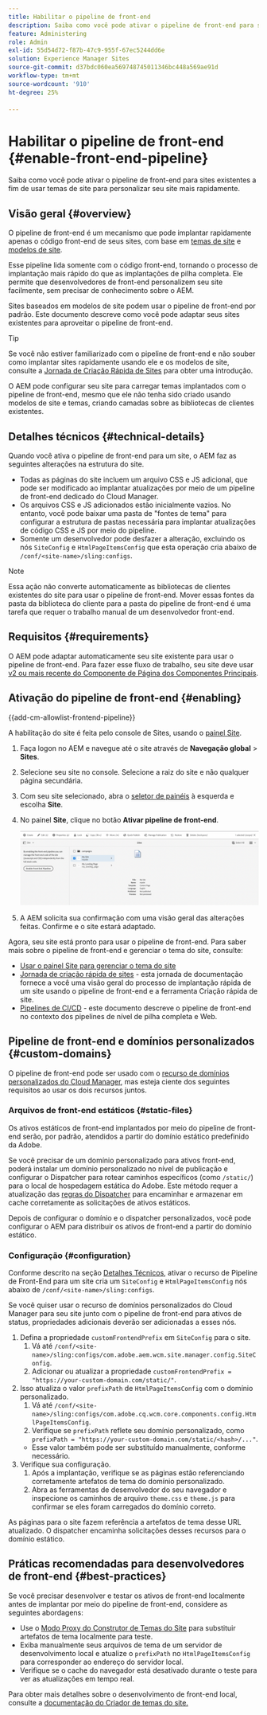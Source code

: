 ```yaml
---
title: Habilitar o pipeline de front-end
description: Saiba como você pode ativar o pipeline de front-end para sites existentes a fim de usar temas de site para personalizar seu site mais rapidamente.
feature: Administering
role: Admin
exl-id: 55d54d72-f87b-47c9-955f-67ec5244dd6e
solution: Experience Manager Sites
source-git-commit: d37bdc060ea569748745011346bc448a569ae91d
workflow-type: tm+mt
source-wordcount: '910'
ht-degree: 25%

---
```


# Habilitar o pipeline de front-end {#enable-front-end-pipeline}

Saiba como você pode ativar o pipeline de front-end para sites existentes a fim de usar temas de site para personalizar seu site mais rapidamente.

## Visão geral {#overview}

O pipeline de front-end é um mecanismo que pode implantar rapidamente apenas o código front-end de seus sites, com base em [temas de site](site-themes.md) e [modelos de site](site-templates.md).

Esse pipeline lida somente com o código front-end, tornando o processo de implantação mais rápido do que as implantações de pilha completa. Ele permite que desenvolvedores de front-end personalizem seu site facilmente, sem precisar de conhecimento sobre o AEM.

Sites baseados em modelos de site podem usar o pipeline de front-end por padrão. Este documento descreve como você pode adaptar seus sites existentes para aproveitar o pipeline de front-end.

>[!TIP]
>
>Se você não estiver familiarizado com o pipeline de front-end e não souber como implantar sites rapidamente usando ele e os modelos de site, consulte a [Jornada de Criação Rápida de Sites](/help/journey-sites/quick-site/overview.md) para obter uma introdução.

O AEM pode configurar seu site para carregar temas implantados com o pipeline de front-end, mesmo que ele não tenha sido criado usando modelos de site e temas, criando camadas sobre as bibliotecas de clientes existentes.

## Detalhes técnicos {#technical-details}

Quando você ativa o pipeline de front-end para um site, o AEM faz as seguintes alterações na estrutura do site.

* Todas as páginas do site incluem um arquivo CSS e JS adicional, que pode ser modificado ao implantar atualizações por meio de um pipeline de front-end dedicado do Cloud Manager.
* Os arquivos CSS e JS adicionados estão inicialmente vazios. No entanto, você pode baixar uma pasta de &quot;fontes de tema&quot; para configurar a estrutura de pastas necessária para implantar atualizações de código CSS e JS por meio do pipeline.
* Somente um desenvolvedor pode desfazer a alteração, excluindo os nós `SiteConfig` e `HtmlPageItemsConfig` que esta operação cria abaixo de `/conf/<site-name>/sling:configs`.

>[!NOTE]
>
>Essa ação não converte automaticamente as bibliotecas de clientes existentes do site para usar o pipeline de front-end. Mover essas fontes da pasta da biblioteca do cliente para a pasta do pipeline de front-end é uma tarefa que requer o trabalho manual de um desenvolvedor front-end.

## Requisitos {#requirements}

O AEM pode adaptar automaticamente seu site existente para usar o pipeline de front-end. Para fazer esse fluxo de trabalho, seu site deve usar [v2 ou mais recente do Componente de Página dos Componentes Principais](https://experienceleague.adobe.com/pt-br/docs/experience-manager-core-components/using/wcm-components/page).

## Ativação do pipeline de front-end {#enabling}

{{add-cm-allowlist-frontend-pipeline}}

A habilitação do site é feita pelo console de Sites, usando o [painel Site](site-rail.md).

1. Faça logon no AEM e navegue até o site através de **Navegação global** > **Sites**.
1. Selecione seu site no console. Selecione a raiz do site e não qualquer página secundária.
1. Com seu site selecionado, abra o [seletor de painéis](/help/sites-cloud/authoring/basic-handling.md#rail-selector) à esquerda e escolha **Site**.
1. No painel **Site**, clique no botão **Ativar pipeline de front-end**.

   ![Ativar pipeline de front-end](/help/sites-cloud/administering/assets/enable-front-end-pipeline.png)

1. A AEM solicita sua confirmação com uma visão geral das alterações feitas. Confirme e o site estará adaptado.

Agora, seu site está pronto para usar o pipeline de front-end. Para saber mais sobre o pipeline de front-end e gerenciar o tema do site, consulte:

* [Usar o painel Site para gerenciar o tema do site](site-rail.md)
* [Jornada de criação rápida de sites](/help/journey-sites/quick-site/overview.md) - esta jornada de documentação fornece a você uma visão geral do processo de implantação rápida de um site usando o pipeline de front-end e a ferramenta Criação rápida de site.
* [Pipelines de CI/CD](/help/implementing/cloud-manager/configuring-pipelines/introduction-ci-cd-pipelines.md#front-end) - este documento descreve o pipeline de front-end no contexto dos pipelines de nível de pilha completa e Web.

## Pipeline de front-end e domínios personalizados {#custom-domains}

O pipeline de front-end pode ser usado com o [recurso de domínios personalizados do Cloud Manager](/help/implementing/cloud-manager/custom-domain-names/introduction.md), mas esteja ciente dos seguintes requisitos ao usar os dois recursos juntos.

### Arquivos de front-end estáticos {#static-files}

Os ativos estáticos de front-end implantados por meio do pipeline de front-end serão, por padrão, atendidos a partir do domínio estático predefinido da Adobe.

Se você precisar de um domínio personalizado para ativos front-end, poderá instalar um domínio personalizado no nível de publicação e configurar o Dispatcher para rotear caminhos específicos (como `/static/`) para o local de hospedagem estática do Adobe. Este método requer a atualização das [regras do Dispatcher](https://experienceleague.adobe.com/pt-br/docs/experience-manager-dispatcher/using/dispatcher) para encaminhar e armazenar em cache corretamente as solicitações de ativos estáticos.

Depois de configurar o domínio e o dispatcher personalizados, você pode configurar o AEM para distribuir os ativos de front-end a partir do domínio estático.

### Configuração {#configuration}

Conforme descrito na seção [Detalhes Técnicos](#technical-details), ativar o recurso de Pipeline de Front-End para um site cria um `SiteConfig` e `HtmlPageItemsConfig` nós abaixo de `/conf/<site-name>/sling:configs`.

Se você quiser usar o recurso de domínios personalizados do Cloud Manager para seu site junto com o pipeline de front-end para ativos de status, propriedades adicionais deverão ser adicionadas a esses nós.

1. Defina a propriedade `customFrontendPrefix` em `SiteConfig` para o site.
   1. Vá até `/conf/<site-name>/sling:configs/com.adobe.aem.wcm.site.manager.config.SiteConfig`.
   1. Adicionar ou atualizar a propriedade `customFrontendPrefix = "https://your-custom-domain.com/static/"`.
1. Isso atualiza o valor `prefixPath` de `HtmlPageItemsConfig` com o domínio personalizado.
   1. Vá até `/conf/<site-name>/sling:configs/com.adobe.cq.wcm.core.components.config.HtmlPageItemsConfig`.
   1. Verifique se `prefixPath` reflete seu domínio personalizado, como `prefixPath = "https://your-custom-domain.com/static/<hash>/..."`.
   * Esse valor também pode ser substituído manualmente, conforme necessário.
1. Verifique sua configuração.
   1. Após a implantação, verifique se as páginas estão referenciando corretamente artefatos de tema do domínio personalizado.
   1. Abra as ferramentas de desenvolvedor do seu navegador e inspecione os caminhos de arquivo `theme.css` e `theme.js` para confirmar se eles foram carregados do domínio correto.

As páginas para o site fazem referência a artefatos de tema desse URL atualizado. O dispatcher encaminha solicitações desses recursos para o domínio estático.

## Práticas recomendadas para desenvolvedores de front-end {#best-practices}

Se você precisar desenvolver e testar os ativos de front-end localmente antes de implantar por meio do pipeline de front-end, considere as seguintes abordagens:

* Use o [Modo Proxy do Construtor de Temas do Site](https://github.com/adobe/aem-site-theme-builder?tab=readme-ov-file#proxy) para substituir artefatos de tema localmente para teste.
* Exiba manualmente seus arquivos de tema de um servidor de desenvolvimento local e atualize o `prefixPath` no `HtmlPageItemsConfig` para corresponder ao endereço do servidor local.
* Verifique se o cache do navegador está desativado durante o teste para ver as atualizações em tempo real.

Para obter mais detalhes sobre o desenvolvimento de front-end local, consulte a [documentação do Criador de temas do site.](https://github.com/adobe/aem-site-theme-builder)
